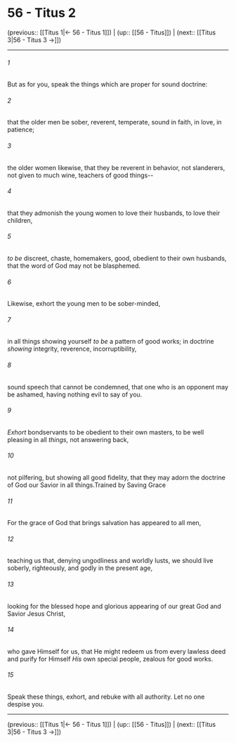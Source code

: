 # 56 - Titus 2

(previous:: [[Titus 1|← 56 - Titus 1]]) | (up:: [[56 - Titus]]) | (next:: [[Titus 3|56 - Titus 3 →]])

***


###### 1 
But as for you, speak the things which are proper for sound doctrine: 

###### 2 
that the older men be sober, reverent, temperate, sound in faith, in love, in patience; 

###### 3 
the older women likewise, that they be reverent in behavior, not slanderers, not given to much wine, teachers of good things-- 

###### 4 
that they admonish the young women to love their husbands, to love their children, 

###### 5 
_to be_ discreet, chaste, homemakers, good, obedient to their own husbands, that the word of God may not be blasphemed. 

###### 6 
Likewise, exhort the young men to be sober-minded, 

###### 7 
in all things showing yourself _to be_ a pattern of good works; in doctrine _showing_ integrity, reverence, incorruptibility, 

###### 8 
sound speech that cannot be condemned, that one who is an opponent may be ashamed, having nothing evil to say of you. 

###### 9 
_Exhort_ bondservants to be obedient to their own masters, to be well pleasing in all _things,_ not answering back, 

###### 10 
not pilfering, but showing all good fidelity, that they may adorn the doctrine of God our Savior in all things.Trained by Saving Grace 

###### 11 
For the grace of God that brings salvation has appeared to all men, 

###### 12 
teaching us that, denying ungodliness and worldly lusts, we should live soberly, righteously, and godly in the present age, 

###### 13 
looking for the blessed hope and glorious appearing of our great God and Savior Jesus Christ, 

###### 14 
who gave Himself for us, that He might redeem us from every lawless deed and purify for Himself _His_ own special people, zealous for good works. 

###### 15 
Speak these things, exhort, and rebuke with all authority. Let no one despise you.

***

(previous:: [[Titus 1|← 56 - Titus 1]]) | (up:: [[56 - Titus]]) | (next:: [[Titus 3|56 - Titus 3 →]])
